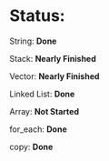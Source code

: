 # Status:

String: **Done**

Stack: **Nearly Finished**

Vector: **Nearly Finished**

Linked List: **Done**

Array: **Not Started**

for_each: **Done**

copy: **Done**
